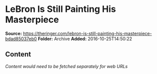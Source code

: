 # LeBron Is Still Painting His Masterpiece

**Source:** https://theringer.com/lebron-is-still-painting-his-masterpiece-bdad85037eb0
**Folder:** Archive
**Added:** 2016-10-25T14:50:22




## Content
*Content would need to be fetched separately for web URLs*
